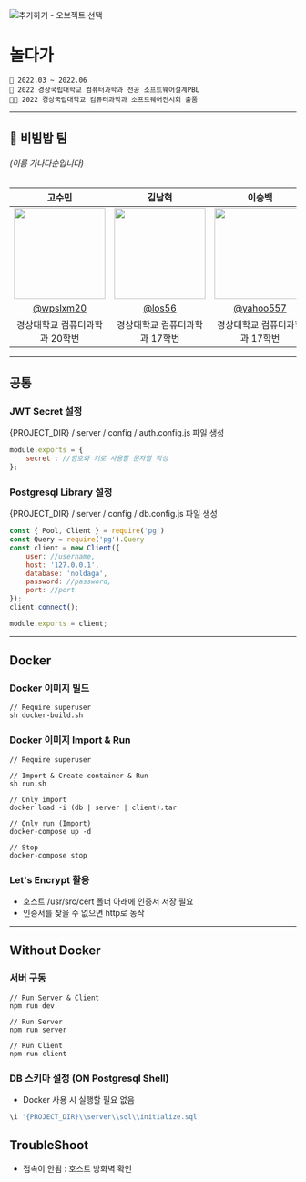 ![추가하기 - 오브젝트 선택](https://github.com/yahoo557/bibimbap/assets/76805879/5aedfc9d-3c70-4988-8f43-0ce1b63e0ac0)
# 놀다가
```
📆 2022.03 ~ 2022.06
🏫 2022 경상국립대학교 컴퓨터과학과 전공 소프트웨어설계PBL
👏🏻 2022 경상국립대학교 컴퓨터과학과 소프트웨어전시회 출품
```

---

## 🍚 비빔밥 팀
###### (이름 가나다순입니다) 
| 고수민 | 김남혁 | 이승백 | 조정미 |                                                                                                          
| :---: | :---: | :---: | :---: |
| <img width="160px" src="https://avatars.githubusercontent.com/u/72858039?v=4" /> | <img width="160px" src="https://avatars.githubusercontent.com/u/11703271?v=4" /> | <img width="160px" src="https://avatars.githubusercontent.com/u/77774331?v=4" /> | <img width="160px" src="https://avatars.githubusercontent.com/u/76805879?v=4" /> |
| [@wpslxm20](https://github.com/wpslxm20) | [@los56](https://github.com/los56) | [@yahoo557](https://github.com/yahoo557) | [@jung0115](https://github.com/jung0115) |
| 경상대학교 컴퓨터과학과 20학번 | 경상대학교 컴퓨터과학과 17학번 | 경상대학교 컴퓨터과학과 17학번 | 경상대학교 컴퓨터과학과 20학번 |

<hr>

## 공통

### JWT Secret 설정
 
 {PROJECT_DIR} / server / config / auth.config.js 파일 생성
    
```javascript
module.exports = {
    secret : //암호화 키로 사용할 문자열 작성
};
```

### Postgresql Library 설정

 {PROJECT_DIR} / server / config / db.config.js 파일 생성
```javascript
const { Pool, Client } = require('pg')
const Query = require('pg').Query
const client = new Client({
    user: //username,
    host: '127.0.0.1',
    database: 'noldaga',
    password: //password,
    port: //port
});
client.connect();

module.exports = client;
```

<hr>

## Docker

### Docker 이미지 빌드
```shell
// Require superuser
sh docker-build.sh
```

### Docker 이미지 Import & Run
```shell
// Require superuser

// Import & Create container & Run
sh run.sh

// Only import
docker load -i (db | server | client).tar

// Only run (Import)
docker-compose up -d

// Stop
docker-compose stop
```

### Let's Encrypt 활용
 - 호스트 /usr/src/cert 폴더 아래에 인증서 저장 필요
 - 인증서를 찾을 수 없으면 http로 동작

<hr>

## Without Docker

### 서버 구동
```shell
// Run Server & Client
npm run dev

// Run Server
npm run server

// Run Client
npm run client
```

### DB 스키마 설정 (ON Postgresql Shell)
- Docker 사용 시 실행할 필요 없음
```sql
\i '{PROJECT_DIR}\\server\\sql\\initialize.sql'
```

## TroubleShoot
 - 접속이 안됨 : 호스트 방화벽 확인


